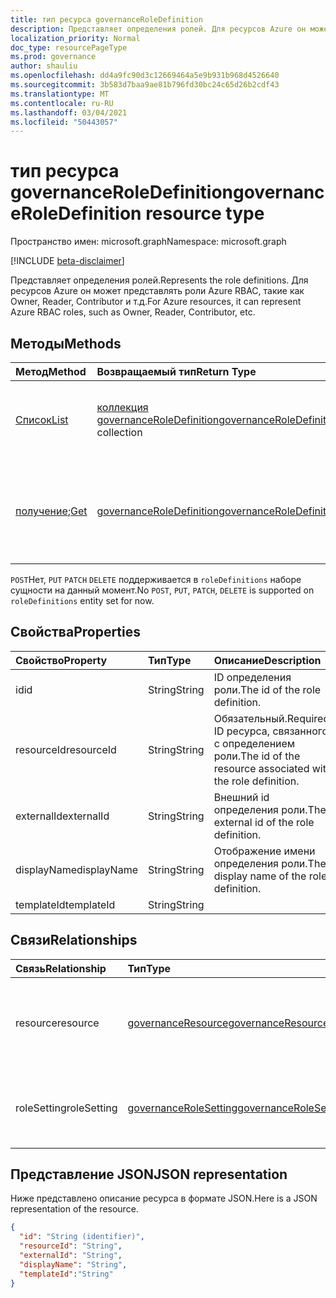 ```yaml
---
title: тип ресурса governanceRoleDefinition
description: Представляет определения ролей. Для ресурсов Azure он может представлять роли Azure RBAC, такие как Owner, Reader, Contributor и т.д.
localization_priority: Normal
doc_type: resourcePageType
ms.prod: governance
author: shauliu
ms.openlocfilehash: dd4a9fc90d3c12669464a5e9b931b968d4526640
ms.sourcegitcommit: 3b583d7baa9ae81b796fd30bc24c65d26b2cdf43
ms.translationtype: MT
ms.contentlocale: ru-RU
ms.lasthandoff: 03/04/2021
ms.locfileid: "50443057"
---
```

# <a name="governanceroledefinition-resource-type"></a><span data-ttu-id="897de-104">тип ресурса governanceRoleDefinition</span><span class="sxs-lookup"><span data-stu-id="897de-104">governanceRoleDefinition resource type</span></span>

<span data-ttu-id="897de-105">Пространство имен: microsoft.graph</span><span class="sxs-lookup"><span data-stu-id="897de-105">Namespace: microsoft.graph</span></span>

[!INCLUDE [beta-disclaimer](../../includes/beta-disclaimer.md)]


<span data-ttu-id="897de-106">Представляет определения ролей.</span><span class="sxs-lookup"><span data-stu-id="897de-106">Represents the role definitions.</span></span> <span data-ttu-id="897de-107">Для ресурсов Azure он может представлять роли Azure RBAC, такие как Owner, Reader, Contributor и т.д.</span><span class="sxs-lookup"><span data-stu-id="897de-107">For Azure resources, it can represent Azure RBAC roles, such as Owner, Reader, Contributor, etc.</span></span>


## <a name="methods"></a><span data-ttu-id="897de-108">Методы</span><span class="sxs-lookup"><span data-stu-id="897de-108">Methods</span></span>

| <span data-ttu-id="897de-109">Метод</span><span class="sxs-lookup"><span data-stu-id="897de-109">Method</span></span>          | <span data-ttu-id="897de-110">Возвращаемый тип</span><span class="sxs-lookup"><span data-stu-id="897de-110">Return Type</span></span> |<span data-ttu-id="897de-111">Описание</span><span class="sxs-lookup"><span data-stu-id="897de-111">Description</span></span>|
|:---------------|:--------|:--------|
|[<span data-ttu-id="897de-112">Список</span><span class="sxs-lookup"><span data-stu-id="897de-112">List</span></span>](../api/governanceroledefinition-list.md) | <span data-ttu-id="897de-113">[коллекция governanceRoleDefinition](../resources/governanceroledefinition.md)</span><span class="sxs-lookup"><span data-stu-id="897de-113">[governanceRoleDefinition](../resources/governanceroledefinition.md) collection</span></span> |<span data-ttu-id="897de-114">Список коллекции определений ролей на ресурсе.</span><span class="sxs-lookup"><span data-stu-id="897de-114">List a collection of role definitions on a resource.</span></span>|
|<span data-ttu-id="897de-115">[получение](../api/governanceroledefinition-get.md);</span><span class="sxs-lookup"><span data-stu-id="897de-115">[Get](../api/governanceroledefinition-get.md)</span></span> | [<span data-ttu-id="897de-116">governanceRoleDefinition</span><span class="sxs-lookup"><span data-stu-id="897de-116">governanceRoleDefinition</span></span>](../resources/governanceroledefinition.md) |<span data-ttu-id="897de-117">Чтение свойств и связей сущности определения роли, указанной в id.</span><span class="sxs-lookup"><span data-stu-id="897de-117">Read properties and relationships of a role definition entity specified by id.</span></span>|

<span data-ttu-id="897de-118">`POST`Нет, `PUT` `PATCH` `DELETE` поддерживается в `roleDefinitions` наборе сущности на данный момент.</span><span class="sxs-lookup"><span data-stu-id="897de-118">No `POST`, `PUT`, `PATCH`, `DELETE` is supported on `roleDefinitions` entity set for now.</span></span>

## <a name="properties"></a><span data-ttu-id="897de-119">Свойства</span><span class="sxs-lookup"><span data-stu-id="897de-119">Properties</span></span>
| <span data-ttu-id="897de-120">Свойство</span><span class="sxs-lookup"><span data-stu-id="897de-120">Property</span></span>    | <span data-ttu-id="897de-121">Тип</span><span class="sxs-lookup"><span data-stu-id="897de-121">Type</span></span>   | <span data-ttu-id="897de-122">Описание</span><span class="sxs-lookup"><span data-stu-id="897de-122">Description</span></span>                                                           |
|:------------|:-------|:----------------------------------------------------------------------|
| <span data-ttu-id="897de-123">id</span><span class="sxs-lookup"><span data-stu-id="897de-123">id</span></span>          | <span data-ttu-id="897de-124">String</span><span class="sxs-lookup"><span data-stu-id="897de-124">String</span></span> | <span data-ttu-id="897de-125">ID определения роли.</span><span class="sxs-lookup"><span data-stu-id="897de-125">The id of the role definition.</span></span>                                        |
| <span data-ttu-id="897de-126">resourceId</span><span class="sxs-lookup"><span data-stu-id="897de-126">resourceId</span></span>  | <span data-ttu-id="897de-127">String</span><span class="sxs-lookup"><span data-stu-id="897de-127">String</span></span> | <span data-ttu-id="897de-128">Обязательный.</span><span class="sxs-lookup"><span data-stu-id="897de-128">Required.</span></span> <span data-ttu-id="897de-129">ID ресурса, связанного с определением роли.</span><span class="sxs-lookup"><span data-stu-id="897de-129">The id of the resource associated with the role definition.</span></span> |
| <span data-ttu-id="897de-130">externalId</span><span class="sxs-lookup"><span data-stu-id="897de-130">externalId</span></span>  | <span data-ttu-id="897de-131">String</span><span class="sxs-lookup"><span data-stu-id="897de-131">String</span></span> | <span data-ttu-id="897de-132">Внешний id определения роли.</span><span class="sxs-lookup"><span data-stu-id="897de-132">The external id of the role definition.</span></span>                               |
| <span data-ttu-id="897de-133">displayName</span><span class="sxs-lookup"><span data-stu-id="897de-133">displayName</span></span> | <span data-ttu-id="897de-134">String</span><span class="sxs-lookup"><span data-stu-id="897de-134">String</span></span> | <span data-ttu-id="897de-135">Отображение имени определения роли.</span><span class="sxs-lookup"><span data-stu-id="897de-135">The display name of the role definition.</span></span>                              |
| <span data-ttu-id="897de-136">templateId</span><span class="sxs-lookup"><span data-stu-id="897de-136">templateId</span></span>  | <span data-ttu-id="897de-137">String</span><span class="sxs-lookup"><span data-stu-id="897de-137">String</span></span> |                                                                       |

## <a name="relationships"></a><span data-ttu-id="897de-138">Связи</span><span class="sxs-lookup"><span data-stu-id="897de-138">Relationships</span></span>
| <span data-ttu-id="897de-139">Связь</span><span class="sxs-lookup"><span data-stu-id="897de-139">Relationship</span></span> | <span data-ttu-id="897de-140">Тип</span><span class="sxs-lookup"><span data-stu-id="897de-140">Type</span></span>   |<span data-ttu-id="897de-141">Описание</span><span class="sxs-lookup"><span data-stu-id="897de-141">Description</span></span>|
|:---------------|:--------|:----------|
|<span data-ttu-id="897de-142">resource</span><span class="sxs-lookup"><span data-stu-id="897de-142">resource</span></span>|[<span data-ttu-id="897de-143">governanceResource</span><span class="sxs-lookup"><span data-stu-id="897de-143">governanceResource</span></span>](../resources/governanceresource.md)|<span data-ttu-id="897de-144">Только для чтения.</span><span class="sxs-lookup"><span data-stu-id="897de-144">Read-only.</span></span> <span data-ttu-id="897de-145">Связанный ресурс для определения роли.</span><span class="sxs-lookup"><span data-stu-id="897de-145">The associated resource for the role definition.</span></span>|
|<span data-ttu-id="897de-146">roleSetting</span><span class="sxs-lookup"><span data-stu-id="897de-146">roleSetting</span></span>|[<span data-ttu-id="897de-147">governanceRoleSetting</span><span class="sxs-lookup"><span data-stu-id="897de-147">governanceRoleSetting</span></span>](../resources/governancerolesetting.md)|<span data-ttu-id="897de-148">Связанный параметр роли для определения роли.</span><span class="sxs-lookup"><span data-stu-id="897de-148">The associated role setting for the role definition.</span></span>|

## <a name="json-representation"></a><span data-ttu-id="897de-149">Представление JSON</span><span class="sxs-lookup"><span data-stu-id="897de-149">JSON representation</span></span>

<span data-ttu-id="897de-150">Ниже представлено описание ресурса в формате JSON.</span><span class="sxs-lookup"><span data-stu-id="897de-150">Here is a JSON representation of the resource.</span></span>

<!-- {
  "blockType": "resource",
  "keyProperty": "id",
  "optionalProperties": [

  ],
  "@odata.type": "microsoft.graph.governanceRoleDefinition"
}-->

```json
{
  "id": "String (identifier)",
  "resourceId": "String",
  "externalId": "String",
  "displayName": "String",
  "templateId":"String"
}

```

<!-- uuid: 8fcb5dbc-d5aa-4681-8e31-b001d5168d79
2015-10-25 14:57:30 UTC -->
<!--
{
  "type": "#page.annotation",
  "description": "governanceRoleDefinition",
  "keywords": "",
  "section": "documentation",
  "tocPath": "",
  "suppressions": []
}
-->


